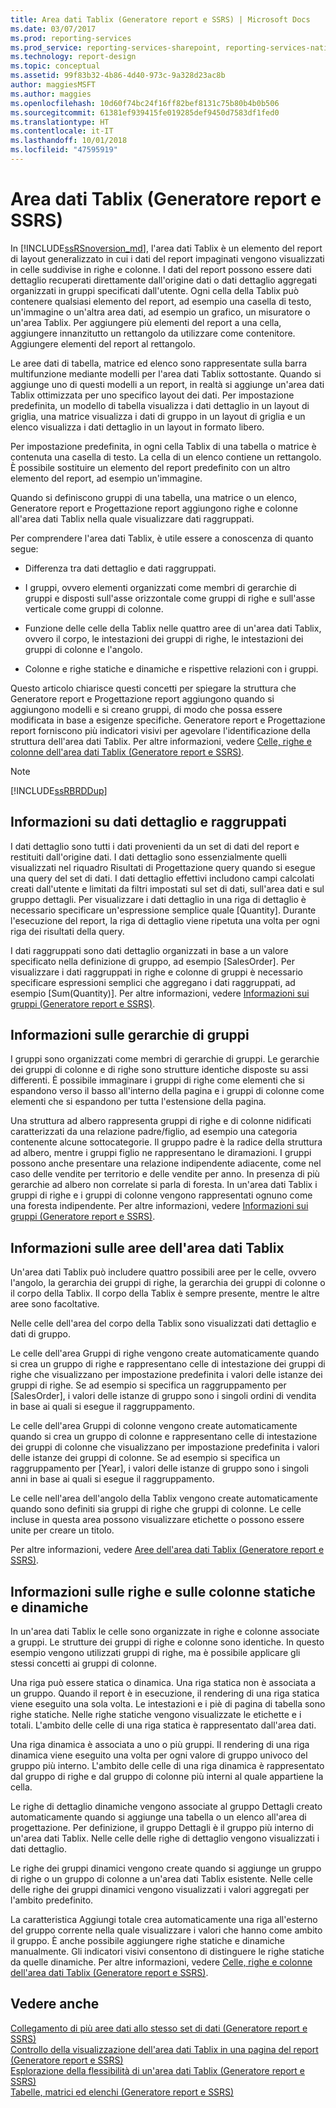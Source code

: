 ```yaml
---
title: Area dati Tablix (Generatore report e SSRS) | Microsoft Docs
ms.date: 03/07/2017
ms.prod: reporting-services
ms.prod_service: reporting-services-sharepoint, reporting-services-native
ms.technology: report-design
ms.topic: conceptual
ms.assetid: 99f83b32-4b86-4d40-973c-9a328d23ac8b
author: maggiesMSFT
ms.author: maggies
ms.openlocfilehash: 10d60f74bc24f16ff82bef8131c75b80b4b0b506
ms.sourcegitcommit: 61381ef939415fe019285def9450d7583df1fed0
ms.translationtype: HT
ms.contentlocale: it-IT
ms.lasthandoff: 10/01/2018
ms.locfileid: "47595919"
---
```

# <a name="tablix-data-region-report-builder-and-ssrs"></a>Area dati Tablix (Generatore report e SSRS)
  In [!INCLUDE[ssRSnoversion_md](../../includes/ssrsnoversion-md.md)], l'area dati Tablix è un elemento del report di layout generalizzato in cui i dati del report impaginati vengono visualizzati in celle suddivise in righe e colonne. I dati del report possono essere dati dettaglio recuperati direttamente dall'origine dati o dati dettaglio aggregati organizzati in gruppi specificati dall'utente. Ogni cella della Tablix può contenere qualsiasi elemento del report, ad esempio una casella di testo, un'immagine o un'altra area dati, ad esempio un grafico, un misuratore o un'area Tablix. Per aggiungere più elementi del report a una cella, aggiungere innanzitutto un rettangolo da utilizzare come contenitore. Aggiungere elementi del report al rettangolo.  
  
 Le aree dati di tabella, matrice ed elenco sono rappresentate sulla barra multifunzione mediante modelli per l'area dati Tablix sottostante. Quando si aggiunge uno di questi modelli a un report, in realtà si aggiunge un'area dati Tablix ottimizzata per uno specifico layout dei dati. Per impostazione predefinita, un modello di tabella visualizza i dati dettaglio in un layout di griglia, una matrice visualizza i dati di gruppo in un layout di griglia e un elenco visualizza i dati dettaglio in un layout in formato libero.  
  
 Per impostazione predefinita, in ogni cella Tablix di una tabella o matrice è contenuta una casella di testo. La cella di un elenco contiene un rettangolo. È possibile sostituire un elemento del report predefinito con un altro elemento del report, ad esempio un'immagine.  
  
 Quando si definiscono gruppi di una tabella, una matrice o un elenco, Generatore report e Progettazione report aggiungono righe e colonne all'area dati Tablix nella quale visualizzare dati raggruppati.  
  
 Per comprendere l'area dati Tablix, è utile essere a conoscenza di quanto segue:  
  
*   Differenza tra dati dettaglio e dati raggruppati.  
  
*   I gruppi, ovvero elementi organizzati come membri di gerarchie di gruppi e disposti sull'asse orizzontale come gruppi di righe e sull'asse verticale come gruppi di colonne.  
  
*  Funzione delle celle della Tablix nelle quattro aree di un'area dati Tablix, ovvero il corpo, le intestazioni dei gruppi di righe, le intestazioni dei gruppi di colonne e l'angolo.  
  
*  Colonne e righe statiche e dinamiche e rispettive relazioni con i gruppi.  
  
 Questo articolo chiarisce questi concetti per spiegare la struttura che Generatore report e Progettazione report aggiungono quando si aggiungono modelli e si creano gruppi, di modo che possa essere modificata in base a esigenze specifiche. Generatore report e Progettazione report forniscono più indicatori visivi per agevolare l'identificazione della struttura dell'area dati Tablix. Per altre informazioni, vedere [Celle, righe e colonne dell'area dati Tablix &#40;Generatore report e SSRS&#41;](../../reporting-services/report-design/tablix-data-region-cells-rows-and-columns-report-builder-and-ssrs.md).  
  
> [!NOTE]  
>  [!INCLUDE[ssRBRDDup](../../includes/ssrbrddup-md.md)]  
  
## <a name="understanding-detail-and-grouped-data"></a>Informazioni su dati dettaglio e raggruppati  
 I dati dettaglio sono tutti i dati provenienti da un set di dati del report e restituiti dall'origine dati. I dati dettaglio sono essenzialmente quelli visualizzati nel riquadro Risultati di Progettazione query quando si esegue una query del set di dati. I dati dettaglio effettivi includono campi calcolati creati dall'utente e limitati da filtri impostati sul set di dati, sull'area dati e sul gruppo dettagli. Per visualizzare i dati dettaglio in una riga di dettaglio è necessario specificare un'espressione semplice quale [Quantity]. Durante l'esecuzione del report, la riga di dettaglio viene ripetuta una volta per ogni riga dei risultati della query.  
  
 I dati raggruppati sono dati dettaglio organizzati in base a un valore specificato nella definizione di gruppo, ad esempio [SalesOrder]. Per visualizzare i dati raggruppati in righe e colonne di gruppi è necessario specificare espressioni semplici che aggregano i dati raggruppati, ad esempio [Sum(Quantity)]. Per altre informazioni, vedere [Informazioni sui gruppi &#40;Generatore report e SSRS&#41;](../../reporting-services/report-design/understanding-groups-report-builder-and-ssrs.md).  
  
## <a name="understanding-group-hierarchies"></a>Informazioni sulle gerarchie di gruppi  
 I gruppi sono organizzati come membri di gerarchie di gruppi. Le gerarchie dei gruppi di colonne e di righe sono strutture identiche disposte su assi differenti. È possibile immaginare i gruppi di righe come elementi che si espandono verso il basso all'interno della pagina e i gruppi di colonne come elementi che si espandono per tutta l'estensione della pagina.  
  
 Una struttura ad albero rappresenta gruppi di righe e di colonne nidificati caratterizzati da una relazione padre/figlio, ad esempio una categoria contenente alcune sottocategorie. Il gruppo padre è la radice della struttura ad albero, mentre i gruppi figlio ne rappresentano le diramazioni. I gruppi possono anche presentare una relazione indipendente adiacente, come nel caso delle vendite per territorio e delle vendite per anno. In presenza di più gerarchie ad albero non correlate si parla di foresta. In un'area dati Tablix i gruppi di righe e i gruppi di colonne vengono rappresentati ognuno come una foresta indipendente. Per altre informazioni, vedere [Informazioni sui gruppi &#40;Generatore report e SSRS&#41;](../../reporting-services/report-design/understanding-groups-report-builder-and-ssrs.md).  
  
## <a name="understanding-tablix-data-region-areas"></a>Informazioni sulle aree dell'area dati Tablix  
 Un'area dati Tablix può includere quattro possibili aree per le celle, ovvero l'angolo, la gerarchia dei gruppi di righe, la gerarchia dei gruppi di colonne o il corpo della Tablix. Il corpo della Tablix è sempre presente, mentre le altre aree sono facoltative.  
  
 Nelle celle dell'area del corpo della Tablix sono visualizzati dati dettaglio e dati di gruppo.  
  
 Le celle dell'area Gruppi di righe vengono create automaticamente quando si crea un gruppo di righe e rappresentano celle di intestazione dei gruppi di righe che visualizzano per impostazione predefinita i valori delle istanze dei gruppi di righe. Se ad esempio si specifica un raggruppamento per [SalesOrder], i valori delle istanze di gruppo sono i singoli ordini di vendita in base ai quali si esegue il raggruppamento.  
  
 Le celle dell'area Gruppi di colonne vengono create automaticamente quando si crea un gruppo di colonne e rappresentano celle di intestazione dei gruppi di colonne che visualizzano per impostazione predefinita i valori delle istanze dei gruppi di colonne. Se ad esempio si specifica un raggruppamento per [Year], i valori delle istanze di gruppo sono i singoli anni in base ai quali si esegue il raggruppamento.  
  
 Le celle nell'area dell'angolo della Tablix vengono create automaticamente quando sono definiti sia gruppi di righe che gruppi di colonne. Le celle incluse in questa area possono visualizzare etichette o possono essere unite per creare un titolo.  
  
 Per altre informazioni, vedere [Aree dell'area dati Tablix &#40;Generatore report e SSRS&#41;](../../reporting-services/report-design/tablix-data-region-areas-report-builder-and-ssrs.md).  
  
## <a name="understanding-static-and-dynamic-rows-and-columns"></a>Informazioni sulle righe e sulle colonne statiche e dinamiche  
 In un'area dati Tablix le celle sono organizzate in righe e colonne associate a gruppi. Le strutture dei gruppi di righe e colonne sono identiche. In questo esempio vengono utilizzati gruppi di righe, ma è possibile applicare gli stessi concetti ai gruppi di colonne.  
  
 Una riga può essere statica o dinamica. Una riga statica non è associata a un gruppo. Quando il report è in esecuzione, il rendering di una riga statica viene eseguito una sola volta. Le intestazioni e i piè di pagina di tabella sono righe statiche. Nelle righe statiche vengono visualizzate le etichette e i totali. L'ambito delle celle di una riga statica è rappresentato dall'area dati.  
  
 Una riga dinamica è associata a uno o più gruppi. Il rendering di una riga dinamica viene eseguito una volta per ogni valore di gruppo univoco del gruppo più interno. L'ambito delle celle di una riga dinamica è rappresentato dal gruppo di righe e dal gruppo di colonne più interni al quale appartiene la cella.  
  
 Le righe di dettaglio dinamiche vengono associate al gruppo Dettagli creato automaticamente quando si aggiunge una tabella o un elenco all'area di progettazione. Per definizione, il gruppo Dettagli è il gruppo più interno di un'area dati Tablix. Nelle celle delle righe di dettaglio vengono visualizzati i dati dettaglio.  
  
 Le righe dei gruppi dinamici vengono create quando si aggiunge un gruppo di righe o un gruppo di colonne a un'area dati Tablix esistente. Nelle celle delle righe dei gruppi dinamici vengono visualizzati i valori aggregati per l'ambito predefinito.  
  
 La caratteristica Aggiungi totale crea automaticamente una riga all'esterno del gruppo corrente nella quale visualizzare i valori che hanno come ambito il gruppo. È anche possibile aggiungere righe statiche e dinamiche manualmente. Gli indicatori visivi consentono di distinguere le righe statiche da quelle dinamiche. Per altre informazioni, vedere [Celle, righe e colonne dell'area dati Tablix &#40;Generatore report e SSRS&#41;](../../reporting-services/report-design/tablix-data-region-cells-rows-and-columns-report-builder-and-ssrs.md).  
  
## <a name="see-also"></a>Vedere anche  
 [Collegamento di più aree dati allo stesso set di dati &#40;Generatore report e SSRS&#41;](../../reporting-services/report-design/linking-multiple-data-regions-to-the-same-dataset-report-builder-and-ssrs.md)   
 [Controllo della visualizzazione dell'area dati Tablix in una pagina del report &#40;Generatore report e SSRS&#41;](../../reporting-services/report-design/controlling-the-tablix-data-region-display-on-a-report-page.md)   
 [Esplorazione della flessibilità di un'area dati Tablix &#40;Generatore report e SSRS&#41;](../../reporting-services/report-design/exploring-the-flexibility-of-a-tablix-data-region-report-builder-and-ssrs.md)   
 [Tabelle, matrici ed elenchi &#40;Generatore report e SSRS&#41;](../../reporting-services/report-design/tables-matrices-and-lists-report-builder-and-ssrs.md)  
  
  

